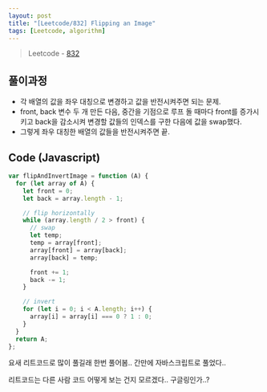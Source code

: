 ```yaml
---
layout: post
title: "[Leetcode/832] Flipping an Image"
tags: [Leetcode, algorithm]
---
```

> Leetcode - [832](https://leetcode.com/problems/flipping-an-image/)

## 풀이과정

* 각 배열의 값을 좌우 대칭으로 변경하고 값을 반전시켜주면 되는 문제.
* front, back 변수 두 개 만든 다음, 중간을 기점으로 루프 돌 때마다 front를 증가시키고 back을 감소시켜 변경할 값들의 인덱스를 구한 다음에 값을 swap했다.
* 그렇게 좌우 대칭한 배열의 값들을 반전시켜주면 끝.

## Code (Javascript)

```js
var flipAndInvertImage = function (A) {
  for (let array of A) {
    let front = 0;
    let back = array.length - 1;

    // flip horizontally
    while (array.length / 2 > front) {
      // swap
      let temp;
      temp = array[front];
      array[front] = array[back];
      array[back] = temp;

      front += 1;
      back -= 1;
    }

    // invert
    for (let i = 0; i < A.length; i++) {
      array[i] = array[i] === 0 ? 1 : 0;
    }
  }
  return A;
};
```

요새 리트코드로 많이 풀길래 한번 풀어봄.. 간만에 자바스크립트로 풀었다..

리트코드는 다른 사람 코드 어떻게 보는 건지 모르겠다.. 구글링인가..?
